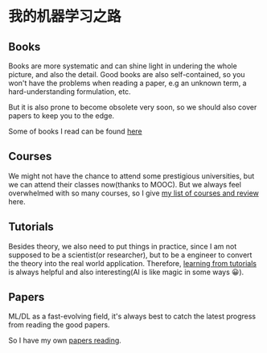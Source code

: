 # 我的机器学习之路

## Books

Books are more systematic and can shine light in undering the whole picture, and also the detail.
Good books are also self-contained, so you won't have the problems when reading a paper, e.g an unknown term,
a hard-understanding formulation, etc.

But it is also prone to become obsolete very soon, so we should also cover papers to keep you to the edge.

Some of books I read can be found [here](https://github.com/towerjoo/myML/blob/master/book.md)

## Courses

We might not have the chance to attend some prestigious universities, but we can attend their classes now(thanks to MOOC).
But we always feel overwhelmed with so many courses, so I give [my list of courses and review](https://github.com/towerjoo/myML/blob/master/course.md) here.

## Tutorials

Besides theory, we also need to put things in practice, since I am not supposed to be a scientist(or researcher), but to be
a engineer to convert the theory into the real world application. Therefore, [learning from tutorials](https://github.com/towerjoo/myML/blob/master/tutorial.md) is always helpful and also 
interesting(AI is like magic in some ways 😀).

## Papers

ML/DL as a fast-evolving field, it's always best to catch the latest progress from reading the good papers.

So I have my own [papers reading](https://github.com/towerjoo/myML/blob/master/paper.md).
